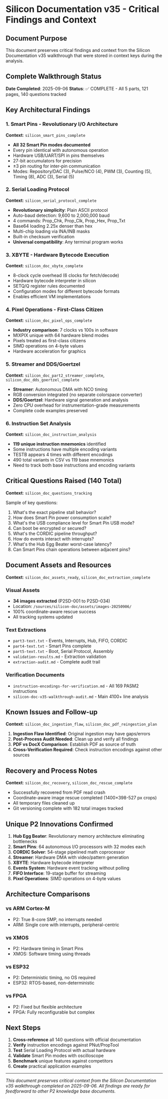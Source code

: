# Silicon Documentation v35 - Critical Findings and Context

## Document Purpose
This document preserves critical findings and context from the Silicon Documentation v35 walkthrough that were stored in context keys during the analysis.

## Complete Walkthrough Status
**Date Completed**: 2025-09-06
**Status**: ✅ COMPLETE - All 5 parts, 121 pages, 140 questions tracked

## Key Architectural Findings

### 1. Smart Pins - Revolutionary I/O Architecture
**Context**: `silicon_smart_pins_complete`
- **All 32 Smart Pin modes documented**
- Every pin identical with autonomous operation
- Hardware USB/UART/SPI in pins themselves
- 27-bit accumulators for precision
- ±3 pin routing for inter-pin communication
- Modes: Repository/DAC (3), Pulse/NCO (4), PWM (3), Counting (5), Timing (8), ADC (3), Serial (5)

### 2. Serial Loading Protocol 
**Context**: `silicon_serial_protocol_complete`
- **Revolutionary simplicity**: Plain ASCII protocol
- Auto-baud detection: 9,600 to 2,000,000 baud
- 4 commands: Prop_Chk, Prop_Clk, Prop_Hex, Prop_Txt
- Base64 loading 2.25x denser than hex
- Multi-chip loading via INA/INB masks
- Built-in checksum verification
- **Universal compatibility**: Any terminal program works

### 3. XBYTE - Hardware Bytecode Execution
**Context**: `silicon_doc_xbyte_complete`
- 8-clock cycle overhead (6 clocks for fetch/decode)
- Hardware bytecode interpreter in silicon
- SETQ/Q register rules documented
- Configuration modes for different bytecode formats
- Enables efficient VM implementations

### 4. Pixel Operations - First-Class Citizen
**Context**: `silicon_doc_pixel_ops_complete`
- **Industry comparison**: 7 clocks vs 100s in software
- MIXPIX unique with 64 hardware blend modes
- Pixels treated as first-class citizens
- SIMD operations on 4-byte values
- Hardware acceleration for graphics

### 5. Streamer and DDS/Goertzel
**Context**: `silicon_doc_part2_streamer_complete`, `silicon_doc_dds_goertzel_complete`
- **Streamer**: Autonomous DMA with NCO timing
- RGB conversion integrated (no separate colorspace converter)
- **DDS/Goertzel**: Hardware signal generation and analysis
- Zero CPU overhead for instrumentation-grade measurements
- Complete code examples preserved

### 6. Instruction Set Analysis
**Context**: `silicon_doc_instruction_analysis`
- **119 unique instruction mnemonics** identified
- Some instructions have multiple encoding variants
- TESTB appears 4 times with different encodings
- 490 total variants in CSV vs 119 base mnemonics
- Need to track both base instructions and encoding variants

## Critical Questions Raised (140 Total)
**Context**: `silicon_doc_questions_tracking`

Sample of key questions:
1. What's the exact pipeline stall behavior?
2. How does Smart Pin power consumption scale?
3. What's the USB compliance level for Smart Pin USB mode?
4. Can boot be encrypted or secured?
5. What's the CORDIC pipeline throughput?
6. How do events interact with interrupts?
7. What's the Hub Egg Beater worst-case latency?
8. Can Smart Pins chain operations between adjacent pins?

## Document Assets and Resources
**Context**: `silicon_doc_assets_ready`, `silicon_doc_extraction_complete`

### Visual Assets
- **34 images extracted** (P2SD-001 to P2SD-034)
- Location: `/sources/silicon-doc/assets/images-20250906/`
- 100% coordinate-aware rescue success
- All tracking systems updated

### Text Extractions
- `part3-text.txt` - Events, Interrupts, Hub, FIFO, CORDIC
- `part4-text.txt` - Smart Pins complete
- `part5-text.txt` - Boot, Serial Protocol, Assembly
- `validation-results.md` - Extraction validation
- `extraction-audit.md` - Complete audit trail

### Verification Documents
- `instruction-encodings-for-verification.md` - All 169 PASM2 instructions
- `silicon-doc-v35-walkthrough-audit.md` - Main 4100+ line analysis

## Known Issues and Follow-up
**Context**: `silicon_doc_ingestion_flaw`, `silicon_doc_pdf_reingestion_plan`

1. **Ingestion Flaw Identified**: Original ingestion may have gaps/errors
2. **Post-Process Audit Needed**: Clean up and verify all findings
3. **PDF vs DocX Comparison**: Establish PDF as source of truth
4. **Cross-Verification Required**: Check instruction encodings against other sources

## Recovery and Process Notes
**Context**: `silicon_doc_recovery`, `silicon_doc_rescue_complete`

- Successfully recovered from PDF read crash
- Coordinate-aware image rescue completed (1400×398-527 px crops)
- All temporary files cleaned up
- Git versioning complete with 182 total images tracked

## Unique P2 Innovations Confirmed

1. **Hub Egg Beater**: Revolutionary memory architecture eliminating bottlenecks
2. **Smart Pins**: 64 autonomous I/O processors with 32 modes each
3. **CORDIC Solver**: 54-stage pipelined math coprocessor
4. **Streamer**: Hardware DMA with video/pattern generation
5. **XBYTE**: Hardware bytecode interpreter
6. **Events System**: Hardware event tracking without polling
7. **FIFO Interface**: 19-stage buffer for streaming
8. **Pixel Operations**: SIMD operations on 4-byte values

## Architecture Comparisons

### vs ARM Cortex-M
- P2: True 8-core SMP, no interrupts needed
- ARM: Single core with interrupts, peripheral-centric

### vs XMOS
- P2: Hardware timing in Smart Pins
- XMOS: Software timing using threads

### vs ESP32
- P2: Deterministic timing, no OS required
- ESP32: RTOS-based, non-deterministic

### vs FPGA
- P2: Fixed but flexible architecture
- FPGA: Fully reconfigurable but complex

## Next Steps

1. **Cross-reference** all 140 questions with official documentation
2. **Verify** instruction encodings against PNut/PropTool
3. **Test** Serial Loading Protocol with actual hardware
4. **Validate** Smart Pin modes with oscilloscope
5. **Benchmark** unique features against competitors
6. **Create** practical application examples

---

*This document preserves critical context from the Silicon Documentation v35 walkthrough completed on 2025-09-06. All findings are ready for feedforward to other P2 knowledge base documents.*